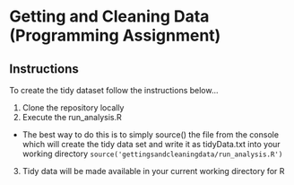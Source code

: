# Getting and Cleaning Data (Programming Assignment)

## Instructions

To create the tidy dataset follow the instructions below...

1. Clone the repository locally
2. Execute the run_analysis.R
  * The best way to do this is to simply source() the file from the console which will create the tidy data set and write it as tidyData.txt into your working directory
`source('gettingsandcleaningdata/run_analysis.R')`
3. Tidy data will be made available in your current working directory for R
